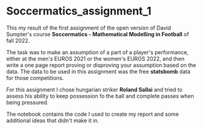 # Soccermatics_assignment_1

This my result of the first assignment of the open version of David Sumpter's course **Soccermatics - Mathematical Modelling in Football** of fall 2022.

The task was to make an assumption of a part of a player's performance, either at the men's EUROS 2021 or the women's EUROS 2022, and then write a one page report proving or disproving your assumption based on the data. The data to be used in this assignment was the free **statsbomb** data for those competitions.

For this assignment I chose hungarian striker **Roland Sallai** and tried to assess his ability to keep possession fo the ball and complete passes when being pressured.

The notebook contains the code I used to create my report and some additional ideas that didn't make it in.
